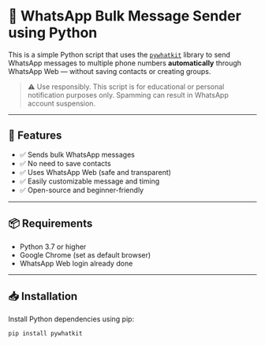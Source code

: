 # 📲 WhatsApp Bulk Message Sender using Python

This is a simple Python script that uses the [`pywhatkit`](https://pypi.org/project/pywhatkit/) library to send WhatsApp messages to multiple phone numbers **automatically** through WhatsApp Web — without saving contacts or creating groups.

> ⚠️ Use responsibly. This script is for educational or personal notification purposes only. Spamming can result in WhatsApp account suspension.

---

## 🔧 Features

- ✅ Sends bulk WhatsApp messages
- ✅ No need to save contacts
- ✅ Uses WhatsApp Web (safe and transparent)
- ✅ Easily customizable message and timing
- ✅ Open-source and beginner-friendly

---

## 📦 Requirements

- Python 3.7 or higher
- Google Chrome (set as default browser)
- WhatsApp Web login already done

---

## 📥 Installation

Install Python dependencies using pip:

```bash
pip install pywhatkit
